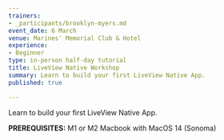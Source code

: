```yaml
---
trainers:
- _participants/brooklyn-myers.md
event_date: 6 March
venue: Marines' Memorial Club & Hotel
experience:
- Beginner
type: in-person half-day tutorial
title: LiveView Native Workshop
summary: Learn to build your first LiveView Native App.
published: true

---
```

Learn to build your first LiveView Native App.

**PREREQUISITES:**
M1 or M2 Macbook with MacOS 14 (Sonoma)
